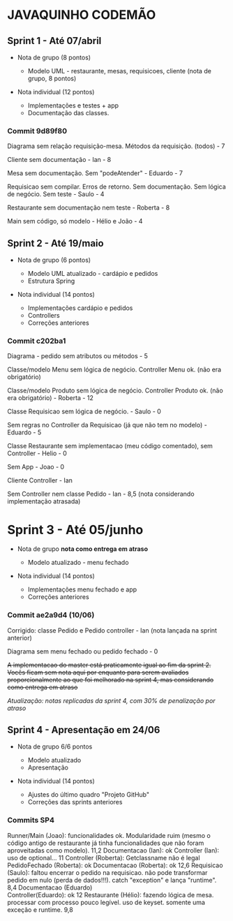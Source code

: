# JAVAQUINHO CODEMÃO

## Sprint 1 - Até 07/abril
  - Nota de grupo (8 pontos)
    - Modelo UML - restaurante, mesas, requisicoes, cliente (nota de grupo, 8 pontos)
	
  - Nota individual (12 pontos)
    - Implementações e testes + app
    - Documentação das classes.

### Commit 9d89f80
Diagrama sem relação requisição-mesa. Métodos da requisição.  (todos) - 7

Cliente sem documentação - Ian - 8 

Mesa sem documentação. Sem "podeAtender" - Eduardo - 7

Requisicao sem compilar. Erros de retorno. Sem documentação. Sem lógica de negócio. Sem teste - Saulo - 4

Restaurante sem documentação nem teste - Roberta - 8

Main sem código, só modelo - Hélio e João - 4

## Sprint 2 - Até 19/maio
  - Nota de grupo (6 pontos)
    - Modelo UML atualizado - cardápio e pedidos
	- Estrutura Spring
  
  - Nota individual (14 pontos)	
    - Implementações cardápio e pedidos
    - Controllers
    - Correções anteriores

### Commit c202ba1
Diagrama - pedido sem atributos ou métodos - 5

Classe/modelo Menu sem lógica de negócio. Controller Menu ok. (não era obrigatório)

Classe/modelo Produto sem lógica de negócio. Controller Produto ok. (não era obrigatório) - Roberta - 12

Classe Requisicao sem lógica de negócio. - Saulo - 0 

Sem regras no Controller da Requisicao (já que não tem no modelo) - Eduardo - 5

Classe Restaurante sem implementacao (meu código comentado), sem Controller - Helio - 0

Sem App - Joao - 0 

Cliente Controller - Ian 

Sem Controller nem classe Pedido - Ian - 8,5 (nota considerando implementação atrasada)

# Sprint 3 - Até 05/junho
  - Nota de grupo **nota como entrega em atraso**
    - Modelo atualizado - menu fechado
  
  - Nota individual (14 pontos)	
    - Implementações menu fechado e app
    - Correções anteriores

### Commit ae2a9d4 (10/06)
Corrigido: classe Pedido e Pedido controller - Ian (nota lançada na sprint anterior)

Diagrama sem menu fechado ou pedido fechado - 0 

~~A implementacao do master está praticamente igual ao fim da sprint 2. Vocês ficam sem nota aqui por enquanto para serem avaliados proporcionalmente ao que foi melhorado na sprint 4, mas considerando como entrega em atraso~~

_Atualização: notas replicadas da sprint 4, com 30% de penalização por atraso_


## Sprint 4 - Apresentação em 24/06
  - Nota de grupo 6/6 pontos
	- Modelo atualizado
	- Apresentação
	
  - Nota individual (14 pontos)
    - Ajustes do último quadro "Projeto GitHub"
    - Correções das sprints anteriores

### Commits SP4
Runner/Main (Joao): funcionalidades ok. Modularidade ruim (mesmo o código antigo de restaurante já tinha funcionalidades que não foram aproveitadas como modelo). 11,2
Documentacao (Ian): ok
Controller (Ian): uso de optional... 11
Controller (Roberta): Getclassname não é legal
PedidoFechado (Roberta): ok
Documentacao (Roberta): ok  12,6
Requisicao (Saulo): faltou encerrar o pedido na requisicao. não pode transformar pedido em nulo (perda de dados!!!). catch "exception" e lança "runtime".  8,4
Documentacao (Eduardo) 	
Controller(Eduardo): ok 12
Restaurante (Hélio): fazendo lógica de mesa. processar com processo pouco legível. uso de keyset. somente uma exceção e runtime.  9,8